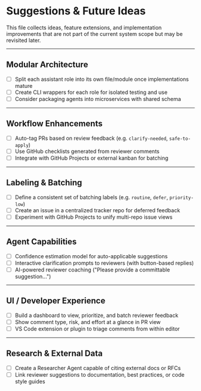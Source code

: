 # Suggestions & Future Ideas

This file collects ideas, feature extensions, and implementation improvements that are not part of the current system scope but may be revisited later.

---

## Modular Architecture

- [ ] Split each assistant role into its own file/module once implementations mature
- [ ] Create CLI wrappers for each role for isolated testing and use
- [ ] Consider packaging agents into microservices with shared schema

---

## Workflow Enhancements

- [ ] Auto-tag PRs based on review feedback (e.g. `clarify-needed`, `safe-to-apply`)
- [ ] Use GitHub checklists generated from reviewer comments
- [ ] Integrate with GitHub Projects or external kanban for batching

---

## Labeling & Batching

- [ ] Define a consistent set of batching labels (e.g. `routine`, `defer`, `priority-low`)
- [ ] Create an issue in a centralized tracker repo for deferred feedback
- [ ] Experiment with GitHub Projects to unify multi-repo issue views

---

## Agent Capabilities

- [ ] Confidence estimation model for auto-applicable suggestions
- [ ] Interactive clarification prompts to reviewers (with button-based replies)
- [ ] AI-powered reviewer coaching ("Please provide a committable suggestion...")

---

## UI / Developer Experience

- [ ] Build a dashboard to view, prioritize, and batch reviewer feedback
- [ ] Show comment type, risk, and effort at a glance in PR view
- [ ] VS Code extension or plugin to triage comments from within editor

---

## Research & External Data

- [ ] Create a Researcher Agent capable of citing external docs or RFCs
- [ ] Link reviewer suggestions to documentation, best practices, or code style guides
